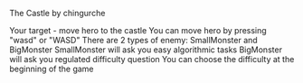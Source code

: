The Castle by chingurche

Your target - move hero to the castle
You can move hero by pressing "wasd" or "WASD"
There are 2 types of enemy: SmallMonster and BigMonster
SmallMonster will ask you easy algorithmic tasks
BigMonster will ask you regulated difficulty question
You can choose the difficulty at the beginning of the game
